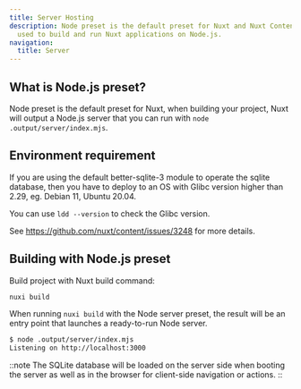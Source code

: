 ```yaml
---
title: Server Hosting
description: Node preset is the default preset for Nuxt and Nuxt Content. It is
  used to build and run Nuxt applications on Node.js.
navigation:
  title: Server
---
```


## What is Node.js preset?

Node preset is the default preset for Nuxt, when building your project, Nuxt will output a Node.js server that you can run with `node .output/server/index.mjs`.

## Environment requirement

If you are using the default better-sqlite-3 module to operate the sqlite database, 
then you have to deploy to an OS with Glibc version higher than 2.29, eg. Debian 11, Ubuntu 20.04.

You can use `ldd --version` to check the Glibc version.

See https://github.com/nuxt/content/issues/3248 for more details.

## Building with Node.js preset

Build project with Nuxt build command:

```bash [Terminal]
nuxi build
```

When running `nuxi build` with the Node server preset, the result will be an entry point that launches a ready-to-run Node server.

```bash [Terminal]
$ node .output/server/index.mjs
Listening on http://localhost:3000
```

::note
The SQLite database will be loaded on the server side when booting the server as well as in the browser for client-side navigation or actions.
::
